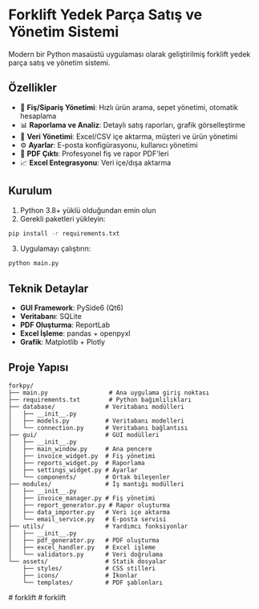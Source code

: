 # Forklift Yedek Parça Satış ve Yönetim Sistemi

Modern bir Python masaüstü uygulaması olarak geliştirilmiş forklift yedek parça satış ve yönetim sistemi.

## Özellikler

- 🧾 **Fiş/Sipariş Yönetimi**: Hızlı ürün arama, sepet yönetimi, otomatik hesaplama
- 📊 **Raporlama ve Analiz**: Detaylı satış raporları, grafik görselleştirme
- 📁 **Veri Yönetimi**: Excel/CSV içe aktarma, müşteri ve ürün yönetimi
- ⚙️ **Ayarlar**: E-posta konfigürasyonu, kullanıcı yönetimi
- 📄 **PDF Çıktı**: Profesyonel fiş ve rapor PDF'leri
- 📈 **Excel Entegrasyonu**: Veri içe/dışa aktarma

## Kurulum

1. Python 3.8+ yüklü olduğundan emin olun
2. Gerekli paketleri yükleyin:
```bash
pip install -r requirements.txt
```

3. Uygulamayı çalıştırın:
```bash
python main.py
```

## Teknik Detaylar

- **GUI Framework**: PySide6 (Qt6)
- **Veritabanı**: SQLite
- **PDF Oluşturma**: ReportLab
- **Excel İşleme**: pandas + openpyxl
- **Grafik**: Matplotlib + Plotly

## Proje Yapısı

```
forkpy/
├── main.py                 # Ana uygulama giriş noktası
├── requirements.txt        # Python bağımlılıkları
├── database/              # Veritabanı modülleri
│   ├── __init__.py
│   ├── models.py          # Veritabanı modelleri
│   └── connection.py      # Veritabanı bağlantısı
├── gui/                   # GUI modülleri
│   ├── __init__.py
│   ├── main_window.py     # Ana pencere
│   ├── invoice_widget.py  # Fiş yönetimi
│   ├── reports_widget.py  # Raporlama
│   ├── settings_widget.py # Ayarlar
│   └── components/        # Ortak bileşenler
├── modules/               # İş mantığı modülleri
│   ├── __init__.py
│   ├── invoice_manager.py # Fiş yönetimi
│   ├── report_generator.py # Rapor oluşturma
│   ├── data_importer.py   # Veri içe aktarma
│   └── email_service.py   # E-posta servisi
├── utils/                 # Yardımcı fonksiyonlar
│   ├── __init__.py
│   ├── pdf_generator.py   # PDF oluşturma
│   ├── excel_handler.py   # Excel işleme
│   └── validators.py      # Veri doğrulama
└── assets/                # Statik dosyalar
    ├── styles/            # CSS stilleri
    ├── icons/             # İkonlar
    └── templates/         # PDF şablonları
```
#   f o r k l i f t  
 #   f o r k l i f t  
 